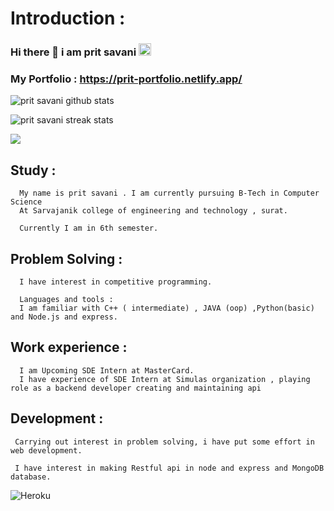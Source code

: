 
# Introduction : 

### Hi there 👋  i am prit savani  <img src="https://raw.githubusercontent.com/MartinHeinz/MartinHeinz/master/wave.gif" width="20px">

### My Portfolio : https://prit-portfolio.netlify.app/



<!-- ![prit savani's GitHub stats](https://github-readme-stats.vercel.app/api?username=savaniprit89) -->
![prit savani github stats](https://github-readme-stats.vercel.app/api?username=savaniprit89&show_icons=true)  

![prit savani streak stats](https://github-readme-streak-stats.herokuapp.com/?user=savaniprit89&)  


<img src="https://github-profile-trophy.vercel.app/?username=savaniprit90">


## Study : 

      My name is prit savani . I am currently pursuing B-Tech in Computer Science 
      At Sarvajanik college of engineering and technology , surat.

      Currently I am in 6th semester.

## Problem Solving : 

      I have interest in competitive programming.

      Languages and tools : 
      I am familiar with C++ ( intermediate) , JAVA (oop) ,Python(basic) and Node.js and express.
      
## Work experience : 
      I am Upcoming SDE Intern at MasterCard.
      I have experience of SDE Intern at Simulas organization , playing role as a backend developer creating and maintaining api 
 
## Development : 

     Carrying out interest in problem solving, i have put some effort in web development.

     I have interest in making Restful api in node and express and MongoDB database.

![Heroku](https://img.shields.io/badge/heroku-%23430098.svg?style=for-the-badge&logo=heroku&logoColor=white)
